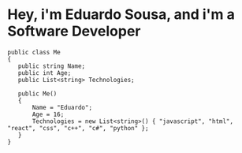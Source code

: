 # Hey, i'm Eduardo Sousa, and i'm a Software Developer
 
 ```
public class Me
{
    public string Name;
    public int Age;
    public List<string> Technologies;

    public Me()
    {
        Name = "Eduardo";
        Age = 16;
        Technologies = new List<string>() { "javascript", "html", "react", "css", "c++", "c#", "python" };
    }
}





 ```
  
  <br/>


  
  

